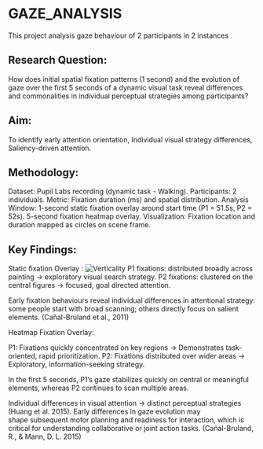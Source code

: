 # GAZE_ANALYSIS
This project analysis gaze behaviour of 2 participants in 2 instances

## Research Question:
How does initial spatial fixation patterns (1 second) and the evolution of gaze over the first 5 seconds of a dynamic visual task reveal differences and commonalities in individual perceptual strategies among participants?

## Aim: 
To identify early attention orientation, Individual visual strategy differences, Saliency-driven attention.

## Methodology:
Dataset: Pupil Labs recording (dynamic task - Walking).
Participants: 2 individuals.
Metric: Fixation duration (ms) and spatial distribution.
Analysis Window: 
1-second static fixation overlay around start time (P1 = 51.5s, P2 = 52s).
5-second fixation heatmap overlay.
Visualization: Fixation location and duration mapped as circles on scene frame. 

## Key Findings:

Static fixation Overlay :
![Verticality](Visuals/static_overlay_steve_susan.png) 
P1 fixations: distributed broadly across painting → exploratory visual search strategy.
P2 fixations: clustered on the central figures → focused, goal directed attention.

Early fixation behaviours reveal individual differences in attentional strategy: some people start with broad scanning; others directly focus on salient elements. (Cañal-Bruland et al., 2011)


Heatmap Fixation Overlay:

P1: Fixations quickly concentrated on key regions → Demonstrates task-oriented, rapid prioritization.
P2: Fixations distributed over wider areas  → Exploratory, information-seeking strategy.

In the first 5 seconds, P1’s gaze stabilizes quickly on central or meaningful elements, whereas P2 continues to scan multiple areas.

Individual differences in visual attention → distinct perceptual strategies (Huang et al. 2015).
Early differences in gaze evolution may shape subsequent motor planning and readiness for interaction, which is critical for understanding collaborative or joint action tasks. (Cañal-Bruland, R., & Mann, D. L. 2015)







